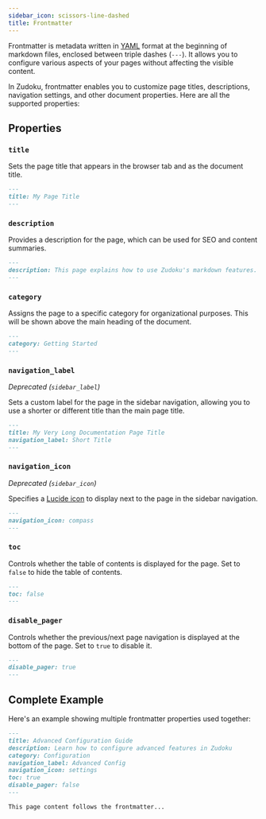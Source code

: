 ```yaml
---
sidebar_icon: scissors-line-dashed
title: Frontmatter
---
```


Frontmatter is metadata written in [YAML](https://yaml.org/) format at the beginning of markdown files, enclosed between triple dashes (`---`). It allows you to configure various aspects of your pages without affecting the visible content.

In Zudoku, frontmatter enables you to customize page titles, descriptions, navigation settings, and other document properties. Here are all the supported properties:

## Properties

### `title`

Sets the page title that appears in the browser tab and as the document title.

```md
---
title: My Page Title
---
```

### `description`

Provides a description for the page, which can be used for SEO and content summaries.

```md
---
description: This page explains how to use Zudoku's markdown features.
---
```

### `category`

Assigns the page to a specific category for organizational purposes. This will be shown above the main heading of the document.

```md
---
category: Getting Started
---
```

### `navigation_label`

_Deprecated (`sidebar_label`)_

Sets a custom label for the page in the sidebar navigation, allowing you to use a shorter or different title than the main page title.

```md
---
title: My Very Long Documentation Page Title
navigation_label: Short Title
---
```

### `navigation_icon`

_Deprecated (`sidebar_icon`)_

Specifies a [Lucide icon](https://lucide.dev/icons) to display next to the page in the sidebar navigation.

```md
---
navigation_icon: compass
---
```

### `toc`

Controls whether the table of contents is displayed for the page. Set to `false` to hide the table of contents.

```md
---
toc: false
---
```

### `disable_pager`

Controls whether the previous/next page navigation is displayed at the bottom of the page. Set to `true` to disable it.

```md
---
disable_pager: true
---
```

## Complete Example

Here's an example showing multiple frontmatter properties used together:

```md title=documentation.md
---
title: Advanced Configuration Guide
description: Learn how to configure advanced features in Zudoku
category: Configuration
navigation_label: Advanced Config
navigation_icon: settings
toc: true
disable_pager: false
---

This page content follows the frontmatter...
```
